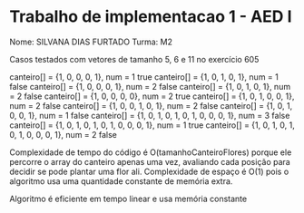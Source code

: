 # Trabalho de implementacao 1 - AED I
Nome: SILVANA DIAS FURTADO
Turma: M2

Casos testados com vetores de tamanho 5, 6 e 11 no exercício 605

canteiro[] = {1, 0, 0, 0, 1}, num = 1    true
canteiro[] = {1, 0, 1, 0, 1}, num = 1    false
canteiro[] = {1, 0, 0, 0, 1}, num = 2    false
canteiro[] = {1, 0, 1, 0, 1}, num = 2    false
canteiro[] = {1, 0, 0, 0, 0}, num = 2    true
canteiro[] = {1, 0, 1, 0, 0, 1}, num = 2 false
canteiro[] = {1, 0, 0, 1, 0, 1}, num = 2 false
canteiro[] = {1, 0, 1, 0, 0, 1}, num = 1 false
canteiro[] = {1, 0, 1, 0, 1, 0, 1, 0, 0, 0, 1}, num = 3 false
canteiro[] = {1, 0, 1, 0, 1, 0, 1, 0, 0, 0, 1}, num = 1 true
canteiro[] = {1, 0, 1, 0, 1, 0, 1, 0, 0, 0, 1}, num = 2 false

Complexidade de tempo do código é O(tamanhoCanteiroFlores) porque ele percorre o array do canteiro apenas uma vez, 
avaliando cada posição para decidir se pode plantar uma flor ali. Complexidade de espaço é O(1) pois o algoritmo usa uma 
quantidade constante de memória extra.

Algoritmo é eficiente em tempo linear e usa memória constante
